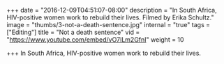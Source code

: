 +++
date = "2016-12-09T04:51:07-08:00"
description = "In South Africa, HIV-positive women work to rebuild their lives. Filmed by Erika Schultz."
image = "thumbs/3-not-a-death-sentence.jpg"
internal = "true"
tags = ["Editing"]
title = "Not a death sentence"
vid = "https://www.youtube.com/embed/vO7lLm2GfnI"
weight = 10

+++
In South Africa, HIV-positive women work to rebuild their lives.